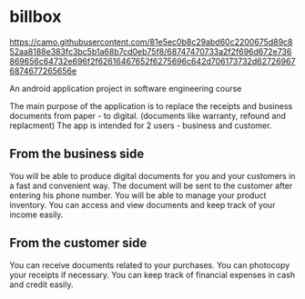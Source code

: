 # billbox
https://camo.githubusercontent.com/81e5ec0b8c29abd60c2200675d89c852aa8188e383fc3bc5b1a68b7cd0eb75f8/68747470733a2f2f696d672e736869656c64732e696f2f62616467652f6275696c642d706173732d627269676874677265656e


An android application project in software engineering course

The main purpose of the application is to replace the receipts and business documents from paper - to digital.
(documents like warranty, refound and replacment)
The app is intended for 2 users - business and customer.

## From the business side 
You will be able to produce digital documents for you and your customers in a fast and convenient way.
The document will be sent to the customer after entering his phone number.
You will be able to manage your product inventory.
You can access and view documents and keep track of your income easily.

## From the customer side
You can receive documents related to your purchases.
You can photocopy your receipts if necessary.
You can keep track of financial expenses in cash and credit easily.

 


